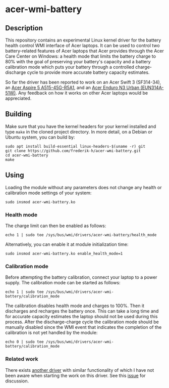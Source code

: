 # acer-wmi-battery

## Description

This repository contains an experimental Linux kernel driver for the
battery health control WMI interface of Acer laptops.  It can be used
to control two battery-related features of Acer laptops that Acer
provides through the Acer Care Center on Windows: a health mode that
limits the battery charge to 80% with the goal of preserving your
battery's capacity and a battery calibration mode which puts your
battery through a controlled charge-discharge cycle to provide more
accurate battery capacity estimates.

So far the driver has been reported to work on an Acer Swift 3
(SF314-34), an [Acer Aspire 5 A515-45G-R5A1](https://github.com/linrunner/TLP/issues/596#issuecomment-1146784888),
and an [Acer Enduro N3 Urban (EUN314A-51W)](https://github.com/frederik-h/acer-wmi-battery/issues/4).
Any feedback on how it works on other Acer laptops would be appreciated.

## Building

Make sure that you have the kernel headers for your kernel installed
and type `make` in the cloned project directory. In more detail,
on a Debian or Ubuntu system, you can build by:
```
sudo apt install build-essential linux-headers-$(uname -r) git
git clone https://github.com/frederik-h/acer-wmi-battery.git
cd acer-wmi-battery
make
```

## Using

Loading the module without any parameters does not
change any health or calibration mode settings of your system:

```
sudo insmod acer-wmi-battery.ko
```

### Health mode

The charge limit can then be enabled as follows:
```
echo 1 | sudo tee /sys/bus/wmi/drivers/acer-wmi-battery/health_mode
```

Alternatively, you can enable it at module initialization
time:
```
sudo insmod acer-wmi-battery.ko enable_health_mode=1
```

### Calibration mode

Before attempting the battery calibration, connect
your laptop to a power supply. The calibration mode
can be started as follows:
```
echo 1 | sudo tee /sys/bus/wmi/drivers/acer-wmi-battery/calibration_mode
```


The calibration disables health mode and charges
to 100%. Then it discharges and recharges the battery
once. This can take a long time and for accurate
capacity estimates the laptop should not be used
during this process. After the discharge-charge cycle
the calibration mode should be manually disabled
since the WMI event that indicates the completion
of the calibration is not yet handled by the module:
```
echo 0 | sudo tee /sys/bus/wmi/drivers/acer-wmi-battery/calibration_mode
```

### Related work

There exists [another driver](https://github.com/maxco2/acer-battery-wmi) with
similar functionality of which I have not been aware when starting the work
on this driver. See this [issue](https://github.com/frederik-h/acer-wmi-battery/issues/2) for discussion.
